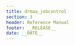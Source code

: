```yaml
---
title: drmaa_jobcontrol
section: 3
header: Reference Manual
footer: __RELEASE__
date: __DATE__
---
```



